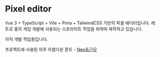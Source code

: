 # Pixel editor

Vue 3 + TypeScript + Vite + Pinia + TailwindCSS 기반의 픽셀 에디터입니다.
레트로 풍의 게임 개발에 사용되는 스프라이트 작업을 위하여 제작하고 있습니다.

아직 개발 작업중입니다.

프로젝트에 사용된 아주 아름다운 폰트 - [Neo둥근모](https://neodgm.dalgona.dev/)
